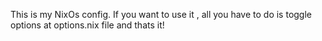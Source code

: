 This is my NixOs config.
If you want to use it , all you have to do is 
toggle options at options.nix file and thats it!
